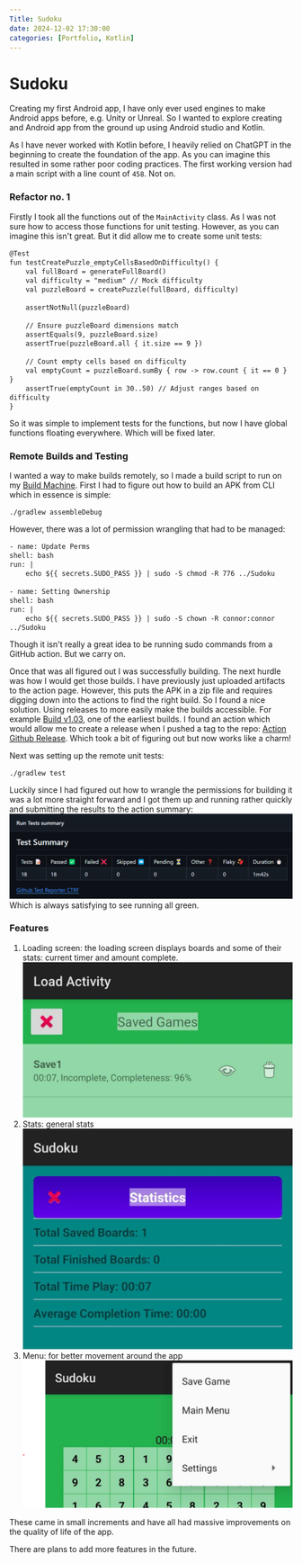 ```yaml
---
Title: Sudoku
date: 2024-12-02 17:30:00
categories: [Portfolio, Kotlin]
---
```

# Sudoku
Creating my first Android app, I have only ever used engines to make Android apps before, e.g. Unity or Unreal. So I wanted to explore creating and Android app from the ground up using Android studio and Kotlin.

As I have never worked with Kotlin before, I heavily relied on ChatGPT in the beginning to create the foundation of the app. As you can imagine this resulted in some rather poor coding practices. The first working version had a main script with a line count of `458`. Not on.

### Refactor no. 1
Firstly I took all the functions out of the `MainActivity` class. As I was not sure how to access those functions for unit testing. However, as you can imagine this isn't great. But it did allow me to create some unit tests:
```
@Test
fun testCreatePuzzle_emptyCellsBasedOnDifficulty() {
    val fullBoard = generateFullBoard()
    val difficulty = "medium" // Mock difficulty
    val puzzleBoard = createPuzzle(fullBoard, difficulty)

    assertNotNull(puzzleBoard)

    // Ensure puzzleBoard dimensions match
    assertEquals(9, puzzleBoard.size)
    assertTrue(puzzleBoard.all { it.size == 9 })

    // Count empty cells based on difficulty
    val emptyCount = puzzleBoard.sumBy { row -> row.count { it == 0 } }
    assertTrue(emptyCount in 30..50) // Adjust ranges based on difficulty
}
```
So it was simple to implement tests for the functions, but now I have global functions floating everywhere. Which will be fixed later.

### Remote Builds and Testing
I wanted a way to make builds remotely, so I made a build script to run on my [Build Machine](/posts/Linux-Build-Machines). First I had to figure out how to build an APK from CLI which in essence is simple:
```
./gradlew assembleDebug
```
However, there was a lot of permission wrangling that had to be managed:
```
- name: Update Perms
shell: bash
run: |
    echo ${{ secrets.SUDO_PASS }} | sudo -S chmod -R 776 ../Sudoku

- name: Setting Ownership
shell: bash
run: |
    echo ${{ secrets.SUDO_PASS }} | sudo -S chown -R connor:connor ../Sudoku
```
Though it isn't really a great idea to be running sudo commands from a GitHub action. But we carry on.

Once that was all figured out I was successfully building. The next hurdle was how I would get those builds. I have previously just uploaded artifacts to the action page. However, this puts the APK in a zip file and requires digging down into the actions to find the right build. So I found a nice solution. Using releases to more easily make the builds accessible. For example [Build v1.03](https://github.com/ConnorY97/Sudoku/releases/tag/v1.03), one of the earliest builds. I found an action which would allow me to create a release when I pushed a tag to the repo: [Action Github Release](https://github.com/softprops/action-gh-release). Which took a bit of figuring out but now works like a charm!

Next was setting up the remote unit tests:
```
./gradlew test
```
Luckily since I had figured out how to wrangle the permissions for building it was a lot more straight forward and I got them up and running rather quickly and submitting the results to the action summary:
![Test Results](/assets/img/testResults.png)
Which is always satisfying to see running all green.

### Features
1. Loading screen: the loading screen displays boards and some of their stats: current timer and amount complete.
![Loading Screen](/assets/img/load.png)
2. Stats: general stats
![Stats](/assets/img/stats.png)
3. Menu: for better movement around the app
![Menu](/assets/img/menu.png)

These came in small increments and have all had massive improvements on the quality of life of the app.

There are plans to add more features in the future.